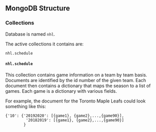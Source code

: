 ## MongoDB Structure

### Collections
Database is named ```nhl```.

The active collections it contains are:

```
nhl.schedule
```

#### ```nhl.schedule```
This collection contains game information on a team by team basis.
Documents are identified by the id number of the given team.
Each document then contains a dictionary that maps the season to a list of games.
Each game is a dictionary with various fields.

For example, the document for the Toronto Maple Leafs could look something like this:
```
{'10': {'20192020': [{game1}, {game2},...,{game90}], 
         '20182019': [{game1}, {game2},...,{game90}]
        }
```
